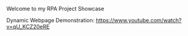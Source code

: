 Welcome to my RPA Project Showcase

Dynamic Webpage Demonstration: https://www.youtube.com/watch?v=qU_KCZ20eRE
